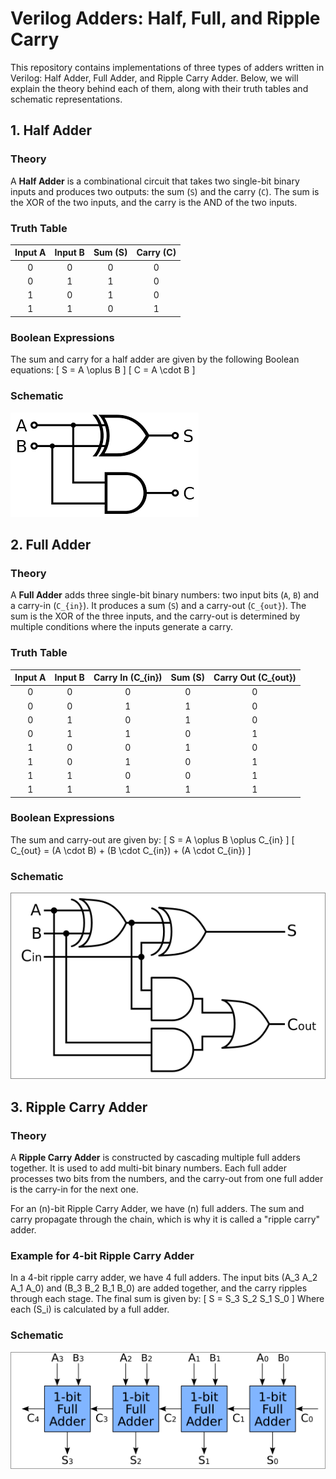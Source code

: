 # Verilog Adders: Half, Full, and Ripple Carry

This repository contains implementations of three types of adders written in Verilog: Half Adder, Full Adder, and Ripple Carry Adder. Below, we will explain the theory behind each of them, along with their truth tables and schematic representations.

## 1. Half Adder

### Theory
A **Half Adder** is a combinational circuit that takes two single-bit binary inputs and produces two outputs: the sum (`S`) and the carry (`C`). The sum is the XOR of the two inputs, and the carry is the AND of the two inputs.

### Truth Table
| Input A | Input B | Sum (S) | Carry (C) |
|:-------:|:-------:|:-------:|:---------:|
|    0    |    0    |    0    |     0     |
|    0    |    1    |    1    |     0     |
|    1    |    0    |    1    |     0     |
|    1    |    1    |    0    |     1     |

### Boolean Expressions
The sum and carry for a half adder are given by the following Boolean equations:
\[
S = A \oplus B
\]
\[
C = A \cdot B
\]

### Schematic
![Half Adder Schematic](./images/half_adder.png)

## 2. Full Adder

### Theory
A **Full Adder** adds three single-bit binary numbers: two input bits (`A`, `B`) and a carry-in (`C_{in}`). It produces a sum (`S`) and a carry-out (`C_{out}`). The sum is the XOR of the three inputs, and the carry-out is determined by multiple conditions where the inputs generate a carry.

### Truth Table
| Input A | Input B | Carry In \(C_{in}\) | Sum (S) | Carry Out \(C_{out}\) |
|:-------:|:-------:|:--------------------:|:-------:|:---------------------:|
|    0    |    0    |          0           |    0    |           0           |
|    0    |    0    |          1           |    1    |           0           |
|    0    |    1    |          0           |    1    |           0           |
|    0    |    1    |          1           |    0    |           1           |
|    1    |    0    |          0           |    1    |           0           |
|    1    |    0    |          1           |    0    |           1           |
|    1    |    1    |          0           |    0    |           1           |
|    1    |    1    |          1           |    1    |           1           |

### Boolean Expressions
The sum and carry-out are given by:
\[
S = A \oplus B \oplus C_{in}
\]
\[
C_{out} = (A \cdot B) + (B \cdot C_{in}) + (A \cdot C_{in})
\]

### Schematic
![Full Adder Schematic](./images/full_adder.png)

## 3. Ripple Carry Adder

### Theory
A **Ripple Carry Adder** is constructed by cascading multiple full adders together. It is used to add multi-bit binary numbers. Each full adder processes two bits from the numbers, and the carry-out from one full adder is the carry-in for the next one.

For an \(n\)-bit Ripple Carry Adder, we have \(n\) full adders. The sum and carry propagate through the chain, which is why it is called a "ripple carry" adder.

### Example for 4-bit Ripple Carry Adder
In a 4-bit ripple carry adder, we have 4 full adders. The input bits \(A_3 A_2 A_1 A_0\) and \(B_3 B_2 B_1 B_0\) are added together, and the carry ripples through each stage. The final sum is given by:
\[
S = S_3 S_2 S_1 S_0
\]
Where each \(S_i\) is calculated by a full adder.

### Schematic
![Ripple Carry Adder Schematic](./images/ripple_carry_adder.png)


